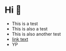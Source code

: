 # Hi 👋  

- This is a test 
- This is also a test
- This is also another test 
- <a href="url">link text</a>
- YP


